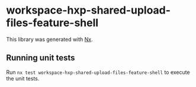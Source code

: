 # workspace-hxp-shared-upload-files-feature-shell

This library was generated with [Nx](https://nx.dev).

## Running unit tests

Run `nx test workspace-hxp-shared-upload-files-feature-shell` to execute the unit tests.
